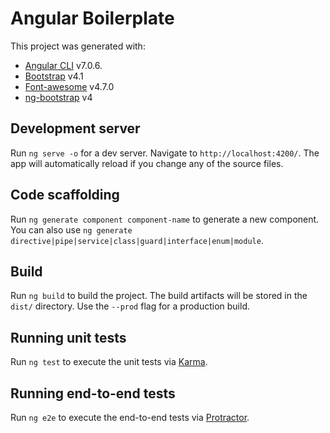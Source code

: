 # Angular Boilerplate

This project was generated with:
* [Angular CLI](https://github.com/angular/angular-cli) v7.0.6.
* [Bootstrap](https://getbootstrap.com/docs/4.1/getting-started/introduction/) v4.1
* [Font-awesome](https://fontawesome.com/) v4.7.0
* [ng-bootstrap](https://ng-bootstrap.github.io/) v4

## Development server

Run `ng serve -o` for a dev server. Navigate to `http://localhost:4200/`. The app will automatically reload if you change any of the source files.

## Code scaffolding

Run `ng generate component component-name` to generate a new component. You can also use `ng generate directive|pipe|service|class|guard|interface|enum|module`.

## Build

Run `ng build` to build the project. The build artifacts will be stored in the `dist/` directory. Use the `--prod` flag for a production build.

## Running unit tests

Run `ng test` to execute the unit tests via [Karma](https://karma-runner.github.io).

## Running end-to-end tests

Run `ng e2e` to execute the end-to-end tests via [Protractor](http://www.protractortest.org/).